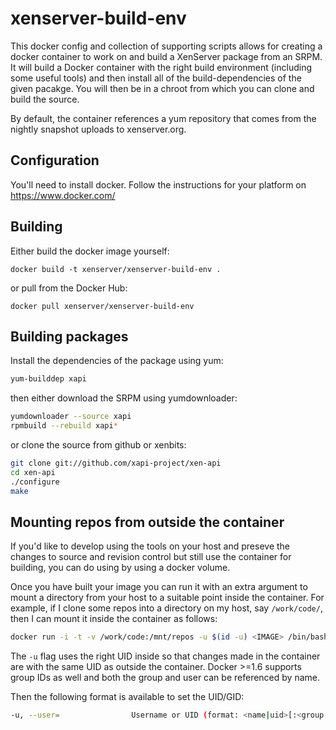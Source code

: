 # xenserver-build-env
This docker config and collection of supporting scripts allows for creating
a docker container to work on and build a XenServer package from an SRPM. It
will build a Docker container with the right build environment (including some
useful tools) and then install all of the build-dependencies of the given
pacakge. You will then be in a chroot from which you can clone and build the
source.

By default, the container references a yum repository that comes from the
nightly snapshot uploads to xenserver.org.

## Configuration

You'll need to install docker. Follow the instructions for your platform on
https://www.docker.com/

## Building

Either build the docker image yourself:

```
docker build -t xenserver/xenserver-build-env .
```

or pull from the Docker Hub:

```
docker pull xenserver/xenserver-build-env
```

## Building packages

Install the dependencies of the package using yum:

```sh
yum-builddep xapi
```

then either download the SRPM using yumdownloader:

```sh
yumdownloader --source xapi
rpmbuild --rebuild xapi*
```

or clone the source from github or xenbits:

```sh
git clone git://github.com/xapi-project/xen-api
cd xen-api
./configure
make
```

## Mounting repos from outside the container
If you'd like to develop using the tools on your host and preseve the changes
to source and revision control but still use the container for building, you
can do using by using a docker volume.

Once you have built your image you can run it with an extra argument to mount
a directory from your host to a suitable point inside the container. For
example, if I clone some repos into a directory on my host, say `/work/code/`,
then I can mount it inside the container as follows:

```sh
docker run -i -t -v /work/code:/mnt/repos -u $(id -u) <IMAGE> /bin/bash
```

The `-u` flag uses the right UID inside so that changes made in the container
are with the same UID as outside the container. Docker >=1.6 supports group IDs
as well and both the group and user can be referenced by name.

Then the following format is available to set the UID/GID:

```sh
-u, --user=                Username or UID (format: <name|uid>[:<group|gid>])
```
